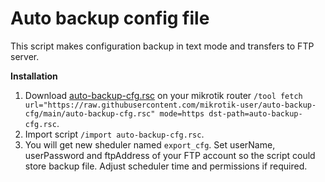# Auto backup config file
This script makes configuration backup in text mode and transfers to FTP server.

**Installation**
1. Download [auto-backup-cfg.rsc](https://raw.githubusercontent.com/mikrotik-user/auto-backup-cfg/main/auto-backup-cfg.rsc) on your mikrotik router `/tool fetch url="https://raw.githubusercontent.com/mikrotik-user/auto-backup-cfg/main/auto-backup-cfg.rsc" mode=https dst-path=auto-backup-cfg.rsc`.
2. Import script `/import auto-backup-cfg.rsc`.
3. You will get new sheduler named `export_cfg`. Set userName, userPassword and ftpAddress of your FTP account so the script could store backup file. Adjust scheduler time and permissions if required.
